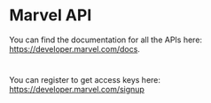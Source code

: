 # Marvel API
You can find the documentation for all the APIs here: https://developer.marvel.com/docs.
#
You can register to get access keys here: https://developer.marvel.com/signup

